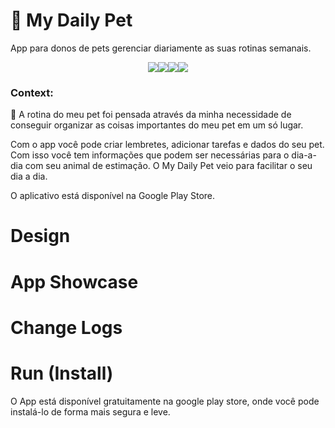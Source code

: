 # 🐶 My Daily Pet
App para donos de pets gerenciar diariamente as suas rotinas semanais.

<p style="display:flex; justify-content:center" width="100%">
  <img src="https://img.shields.io/badge/Kotlin-0095D5?&style=for-the-badge&logo=kotlin&logoColor=white"/>
  <img src="https://img.shields.io/badge/Android-3DDC84?style=for-the-badge&logo=android&logoColor=white"/>
  <img src="https://img.shields.io/badge/Google_Play-414141?style=for-the-badge&logo=google-play&logoColor=white"/>
  <img src="https://img.shields.io/badge/Trello-0052CC?style=for-the-badge&logo=trello&logoColor=white"/>
</p>

### Context:

📆 A rotina do meu pet foi pensada através da minha necessidade de conseguir organizar as coisas importantes do meu pet em um só lugar.

Com o app você pode criar lembretes, adicionar tarefas e dados do seu pet. Com isso você tem informações que podem ser necessárias para o dia-a-dia com seu animal de estimação. O My Daily Pet veio para facilitar o seu dia a dia.

O aplicativo está disponível na Google Play Store.

# Design

# App Showcase

# Change Logs

# Run (Install)

O App está disponível gratuitamente na google play store, onde você pode instalá-lo de forma mais segura e leve.
